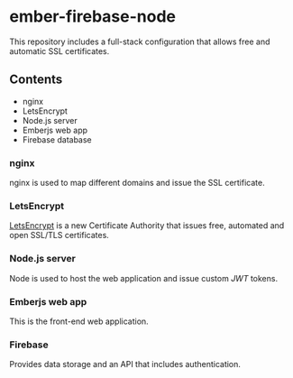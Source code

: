 # ember-firebase-node

This repository includes a full-stack configuration that allows free and automatic SSL certificates.


## Contents

- nginx
- LetsEncrypt
- Node.js server
- Emberjs web app
- Firebase database


### nginx

nginx is used to map different domains and issue the SSL certificate.


### LetsEncrypt

[LetsEncrypt](https://letsencrypt.org/) is a new Certificate Authority that issues free, automated and open SSL/TLS certificates.


### Node.js server

Node is used to host the web application and issue custom *JWT* tokens.


### Emberjs web app


This is the front-end web application.


### Firebase

Provides data storage and an API that includes authentication.


